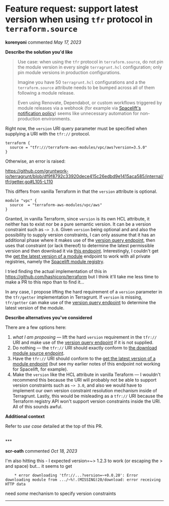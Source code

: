 # Feature request: support latest version when using `tfr` protocol in `terraform.source`

**korenyoni** commented *May 17, 2023*

**Describe the solution you'd like**

> Use case: when using the `tfr` protocol in `terraform.source`, do not pin the module version in every single `terragrunt.hcl` configuration; only pin module versions in production configurations.
>
> Imagine you have 50 `terragrunt.hcl` configurations and a the `terraform.source` attribute needs to be bumped across all of them following a module release.
>
> Even using Renovate, Dependabot, or custom workflows triggered by module releases via a webhook (for example via [Spacelift's notification policy](https://docs.spacelift.io/concepts/policy/notification-policy)) seems like unnecessary automation for non-production environments.

Right now, the `version` URI query parameter must be specified when supplying a URI with the `tfr://` protocol.

```hcl
terraform {
  source = "tfr:///terraform-aws-modules/vpc/aws?version=3.5.0"
}
```

Otherwise, an error is raised:

https://github.com/gruntwork-io/terragrunt/blob/df9f8792c33920dece415c26edbd9e1415aca585/internal/tfr/getter.go#L105-L110

This differs from vanilla Terraform in that the `version` attribute is optional. 

```hcl
module "vpc" {
  source  = "terraform-aws-modules/vpc/aws"
}
```

Granted, in vanilla Terraform, since `version` is its own HCL attribute, it neither has to exist nor be a pure semantic version. It can be a version constraint such as `~> 3.0`. Given `version` being optional and and also the possibility to supply version constraints, I can only assume that it has an additional phase where it makes use of the [version query endpoint](https://developer.hashicorp.com/terraform/registry/api-docs#list-available-versions-for-a-specific-module), then uses that constraint (or lack thereof) to determine the latest permissible version and then download it via [this endpoint](https://developer.hashicorp.com/terraform/registry/api-docs#download-source-code-for-a-specific-module-version). Interestingly, I couldn't get the [get the latest version of a module](https://developer.hashicorp.com/terraform/registry/api-docs#download-the-latest-version-of-a-module) endpoint to work with all private registries, namely the [Spacelift module registry](https://docs.spacelift.io/vendors/terraform/module-registry).

I tried finding the actual implementation of this in https://github.com/hashicorp/terraform but I think it'll take me less time to make a PR to this repo than to find it... 

In any case, I propose lifting the hard requirement of a `version` parameter in the `tfr/getter` implementation in Terragrunt. If `version` is missing, `tfr/getter` can make use of the [version query endpoint](https://developer.hashicorp.com/terraform/registry/api-docs#list-available-versions-for-a-specific-module) to determine the latest version of the module.

**Describe alternatives you've considered**

There are a few options here:

1. *what I am proposing* — lift the hard `version` requirement in the `tfr://` URI and make use of the [version query endpoint](https://developer.hashicorp.com/terraform/registry/api-docs#list-available-versions-for-a-specific-module) if it is not supplied.
1. Do nothing — the `tfr://` URI should exactly conform to [the download module source endpoint](https://developer.hashicorp.com/terraform/registry/api-docs#download-source-code-for-a-specific-module-version).
1. Have the `tfr://` URI should conform to the [get the latest version of a module endpoint](https://developer.hashicorp.com/terraform/registry/api-docs#download-the-latest-version-of-a-module) (but see my earlier notes of this endpoint not working for Spacelift, for example).
1. Make the `version` like the HCL attribute in vanilla Teraform — I wouldn't recommend this because the URI will probably not be able to support version constraints such as `~> 3.0`, and also we would have to implement our own version constraint resolution mechanism inside of Terragrunt. Lastly, this would be misleading as a `tfr://` URI because the Terraform registry API won't support version constraints inside the URI. All of this sounds awful.

**Additional context**

Refer to *use case* detailed at the top of this PR.

<br />
***


**scr-oath** commented *Oct 18, 2023*

I'm also hitting this - I expected version=~> 1.2.3 to work (or escaping the > and space) but… it seems to get

        * error downloading 'tfr://...?version=~+0.0.20': Error downloading module from .../~%!.(MISSING)20/download: error receiving HTTP data

need _some_ mechanism to specify version constraints

***

